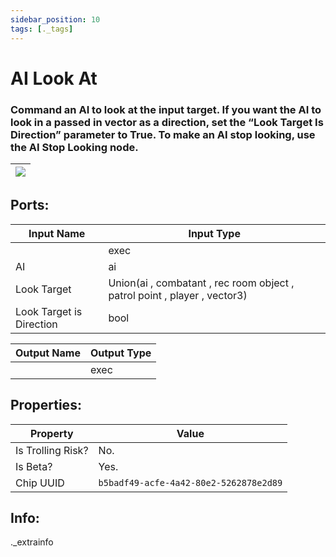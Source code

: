```yaml
---
sidebar_position: 10
tags: [._tags]
---
```


# AI Look At


### Command an AI to look at the input target. If you want the AI to look in a passed in vector as a direction, set the “Look Target Is Direction” parameter to True. To make an AI stop looking, use the AI Stop Looking node.

| ![](https://images-ext-2.discordapp.net/external/MPmIaQzlEPmgGWlgi-WxBBXt0Bjv_zWPkg1y1f_sy3s/https/www.recroomcircuits.com/image/circuit/absolute-value?width=206&height=108) |
|-----|

## Ports:

| Input Name | Input Type |
|-----------|-----------|
|  | exec |
| AI | ai |
| Look Target | Union(ai , combatant , rec room object , patrol point , player , vector3) |
| Look Target is Direction | bool |

| Output Name | Output Type |
|-----------|-----------|
|  | exec |

## Properties:

| Property  | Value |
|-------------------|-----------|
| Is Trolling Risk? | No. |
| Is Beta? | Yes. |
| Chip UUID | `b5badf49-acfe-4a42-80e2-5262878e2d89` |

## Info:
._extrainfo